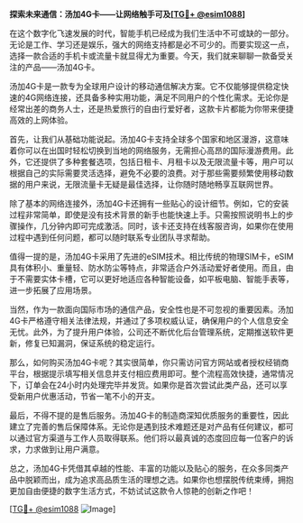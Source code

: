 **探索未来通信：汤加4G卡——让网络触手可及[[TG💪+ @esim1088](https://t.me/s/esim1088)]**

在这个数字化飞速发展的时代，智能手机已经成为我们生活中不可或缺的一部分。无论是工作、学习还是娱乐，强大的网络支持都是必不可少的。而要实现这一点，选择一款合适的手机卡或流量卡就显得尤为重要。今天，我们就来聊聊一款备受关注的产品——汤加4G卡。

汤加4G卡是一款专为全球用户设计的移动通信解决方案。它不仅能够提供稳定快速的4G网络连接，还具备多种实用功能，满足不同用户的个性化需求。无论你是经常出差的商务人士，还是热爱旅行的自由行爱好者，这款卡片都能为你带来便捷高效的上网体验。

首先，让我们从基础功能说起。汤加4G卡支持全球多个国家和地区漫游，这意味着你可以在出国时轻松切换到当地的网络服务，无需担心高昂的国际漫游费用。此外，它还提供了多种套餐选项，包括日租卡、月租卡以及无限流量卡等，用户可以根据自己的实际需要灵活选择，避免不必要的浪费。对于那些需要频繁使用移动数据的用户来说，无限流量卡无疑是最佳选择，让你随时随地畅享互联网世界。

除了基本的网络连接外，汤加4G卡还拥有一些贴心的设计细节。例如，它的安装过程非常简单，即使是没有技术背景的新手也能快速上手。只需按照说明书上的步骤操作，几分钟内即可完成激活。同时，该卡还支持在线客服咨询，如果你在使用过程中遇到任何问题，都可以随时联系专业团队寻求帮助。

值得一提的是，汤加4G卡采用了先进的eSIM技术。相比传统的物理SIM卡，eSIM具有体积小、重量轻、防水防尘等特点，非常适合户外活动爱好者使用。而且，由于不需要实体卡槽，它可以更好地适应各种智能设备，如平板电脑、智能手表等，进一步拓展了应用场景。

当然，作为一款面向国际市场的通信产品，安全性也是不可忽视的重要因素。汤加4G卡严格遵守相关法律法规，并通过了多项权威认证，确保用户的个人信息安全无忧。此外，为了提升用户体验，公司还不断优化后台管理系统，定期推送软件更新，修复已知漏洞，保证系统的稳定运行。

那么，如何购买汤加4G卡呢？其实很简单，你只需访问官方网站或者授权经销商平台，根据提示填写相关信息并支付相应费用即可。整个流程高效快捷，通常情况下，订单会在24小时内处理完毕并发货。如果你是首次尝试此类产品，还可以享受新用户优惠活动，节省一笔不小的开支。

最后，不得不提的是售后服务。汤加4G卡的制造商深知优质服务的重要性，因此建立了完善的售后保障体系。无论你是遇到技术难题还是对产品有任何建议，都可以通过官方渠道与工作人员取得联系。他们将以最真诚的态度回应每一位客户的诉求，力求做到让用户满意。

总之，汤加4G卡凭借其卓越的性能、丰富的功能以及贴心的服务，在众多同类产品中脱颖而出，成为追求高品质生活的理想之选。如果你也想摆脱传统束缚，拥抱更加自由便捷的数字生活方式，不妨试试这款令人惊艳的创新之作吧！

[[TG💪+ @esim1088](https://t.me/s/esim1088) ![Image](https://i.postimg.cc/4NQfJmqS/Snipaste-2025-05-13-00-14-12.png)]